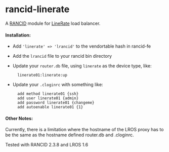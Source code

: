 rancid-linerate
===============

A [RANCID](http://www.shrubbery.net/rancid/) module for [LineRate](https://linerate.f5.com/) load balancer.

#### Installation:
* Add `'linerate' => 'lrancid'` to the vendortable hash in rancid-fe
* Add the `lrancid` file to your rancid bin directory
* Update your `router.db` file, using `linerate` as the device type, like:

        linerate01:linerate:up
* Update your `.cloginrc` with something like:

        add method linerate01 {ssh}
        add user linerate01 {admin}
        add password linerate01 {changeme}
        add autoenable linerate01 {1}

#### Other Notes:
Currently, there is a limitation where the hostname of the LROS proxy has to be the same as the hostname defined router.db and .cloginrc.

Tested with RANCID 2.3.8 and LROS 1.6

